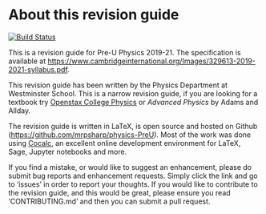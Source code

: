 About this revision guide
=========================

[![Build Status](https://travis-ci.com/mrpsharp/physics-PreU.svg?branch=master)](https://travis-ci.com/mrpsharp/physics-PreU)

This is a revision guide for Pre-U Physics 2019-21. The specification is
available at
<https://www.cambridgeinternational.org/Images/329613-2019-2021-syllabus.pdf>.

This revision guide has been written by the Physics Department at
Westminster School. This is a narrow revision guide, if you are looking
for a textbook try [Openstax College
Physics](https://openstax.org/details/books/college-physics) or
*Advanced Physics* by Adams and Allday.

The revision guide is written in LaTeX, is open source and hosted on
Github (<https://github.com/mrpsharp/physics-PreU>). Most of the work
was done using [Cocalc](https://cocalc.com), an excellent
online development environment for LaTeX, Sage, Jupyter notebooks and
more.

If you find a mistake, or would like to suggest an enhancement, please
do submit bug reports and enhancement requests. Simply click the link
and go to ‘issues’ in order to report your thoughts. If you would like
to contribute to the revision guide, and this would be great, please
ensure you read ‘CONTRIBUTING.md’ and then you can submit a pull
request.

